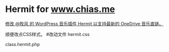 # Hermit for www.chias.me
[修改 @牧风 的 WordPress 音乐插件 Hermit 以支持最新的 OneDrive 音乐直链。](https://www.chias.me/post-495)

顺便改点CSS样式。
#改动文件
hermit.css

class.hermit.php

